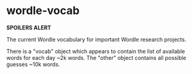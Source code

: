 # wordle-vocab
**SPOILERS ALERT**

The current Wordle vocabulary for important Wordle research projects. 

There is a "vocab" object which appears to contain the list of available words for each day ~2k words. 
The "other" object contains all possible guesses ~10k words.

